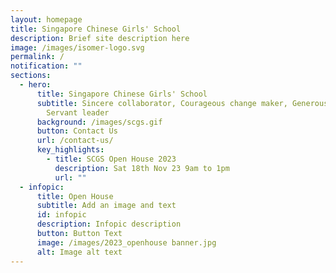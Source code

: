 ```yaml
---
layout: homepage
title: Singapore Chinese Girls' School
description: Brief site description here
image: /images/isomer-logo.svg
permalink: /
notification: ""
sections:
  - hero:
      title: Singapore Chinese Girls' School
      subtitle: Sincere collaborator, Courageous change maker, Generous contributor,
        Servant leader
      background: /images/scgs.gif
      button: Contact Us
      url: /contact-us/
      key_highlights:
        - title: SCGS Open House 2023
          description: Sat 18th Nov 23 9am to 1pm
          url: ""
  - infopic:
      title: Open House
      subtitle: Add an image and text
      id: infopic
      description: Infopic description
      button: Button Text
      image: /images/2023_openhouse banner.jpg
      alt: Image alt text
---
```

